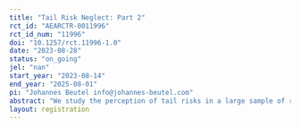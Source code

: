 ```yaml
---
title: "Tail Risk Neglect: Part 2"
rct_id: "AEARCTR-0011996"
rct_id_num: "11996"
doi: "10.1257/rct.11996-1.0"
date: "2023-08-28"
status: "on_going"
jel: "nan"
start_year: "2023-08-14"
end_year: "2025-08-01"
pi: "Johannes Beutel info@johannes-beutel.com"
abstract: "We study the perception of tail risks in a large sample of representative households. This study extends a previous RCT registered under the ID AEARCTR-0009917 (results available at https://www.johannes-beutel.com). In this new RCT we are particularly interested in the role of related memories, and the role of seemingly unrelated personal experiences for tail probabilities and magnitudes. Most of this wave is framed in terms of stock market crashes. "
layout: registration
---
```



